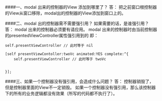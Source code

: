 ####一、modal 出来的控制器的View 添加到哪里了？
答： 把之前窗口根控制器的View从窗口移除，modal出的控制器的View添加到窗口上的。

####二、modal 出的控制器需不需要强引用？ 如果需要的话，是谁强引用？
答： modal 出来的控制器必须要有请应用。
modal 出来的控制器时由当前控制器的presentedViewController属性强引用到的
即：
```objc
self.presentViewController // 此时等于 nil

[self presentViewContoller:twoVc animated:YES complete:^{
    self.presentViewController // 此时等于 twoVc


}];
```

####三、如果一个控制器没有强引用，会造成什么问题？
答： 控制器销毁了，但是控制器里面的View不一定销毁。
如果一个控制器没有强引用，那么该控制器下的所有的业务逻辑都没有效果（所写的代码都不执行了）。







